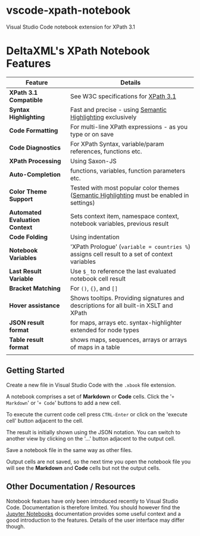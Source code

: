 # vscode-xpath-notebook
Visual Studio Code notebook extension for XPath 3.1

# DeltaXML's XPath Notebook Features

| Feature  | Details |
| ------- | ------- |
| **XPath 3.1 Compatible**    | See W3C specifications for [XPath 3.1](https://www.w3.org/TR/xpath-31/#id-introduction)
| **Syntax Highlighting**   | Fast and precise - using [Semantic Highlighting](https://code.visualstudio.com/api/language-extensions/semantic-highlight-guide) exclusively
| **Code Formatting**       | For multi-line XPath expressions - as you type or on save
| **Code Diagnostics**      | For XPath Syntax, variable/param references, functions etc.
| **XPath Processing** | Using Saxon-JS
| **Auto-Completion**       | functions, variables, function parameters etc. 
| **Color Theme Support**   | Tested with most popular color themes ([Semantic Highlighting]() must be enabled in settings) 
| **Automated Evaluation Context**   | Sets context item, namespace context, notebook variables, previous result
| **Code Folding**          | Using indentation
| **Notebook Variables**              | 'XPath Prologue' (`variable = countries %`) assigns cell result to a set of context variables
| **Last Result Variable**        | Use `$_` to reference the last evaluated notebook cell result
| **Bracket Matching**      | For `()`, `{}`, and `[]`
| **Hover assistance**      | Shows tooltips. Providing signatures and descriptions for all built-in XSLT and XPath
| **JSON result format** | for maps, arrays etc. syntax-highlighter extended for node types
| **Table result format** | shows maps, sequences, arrays or arrays of maps in a table 
|||

## Getting Started

Create a new file in Visual Studio Code with the `.xbook` file extension.

A notebook comprises a set of **Markdown** or **Code** cells. Click the '`+ Markdown`' or '`+ Code`' buttons to add a new cell.

To execute the current code cell press `CTRL-Enter` or click on the 'execute cell' button adjacent to the cell.

The result is initially shown using the JSON notation. You can switch to another view by clicking on the '...' button adjacent to the output cell.

Save a notebook file in the same way as other files. 

Output cells are not saved, so the next time you open the notebook file you will see the **Markdown** and **Code** cells but not the output cells.

## Other Documentation / Resources ##

Notebook featues have only been introduced recently to Visual Studio Code. Documentation is therefore limited.  You should however find the [Jupyter Notebooks](https://code.visualstudio.com/learn/educators/notebooks) documentation provides some useful context and a good introduction to the features. Details of the user interface may differ though.

